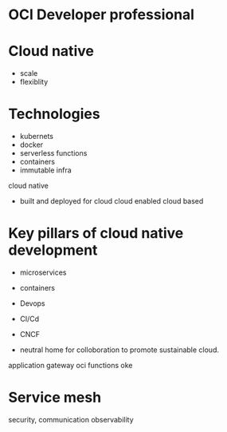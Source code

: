 # OCI Developer professional

# Cloud native 
- scale
- flexiblity


# Technologies
- kubernets
- docker
- serverless functions
- containers
- immutable infra


cloud native
- built and deployed for cloud
cloud enabled
cloud based

# Key pillars of cloud native development
- microservices
- containers
- Devops
- CI/Cd


- CNCF 
- neutral home for colloboration to promote sustainable cloud.


application gateway
oci functions
oke

# Service mesh
security,
 communication
observability
